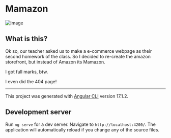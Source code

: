 # Mamazon

![image](https://github.com/user-attachments/assets/5c69badb-71de-476b-94fe-09e8f4e5ba59)

 
## What is this?

Ok so, our teacher asked us to make a e-commerce webpage as their second homework of the class. So I decided to re-create the amazon storefront, but instead of Amazon its Mamazon. 

I got full marks, btw.

I even did the 404 page!

---

This project was generated with [Angular CLI](https://github.com/angular/angular-cli) version 17.1.2.

## Development server

Run `ng serve` for a dev server. Navigate to `http://localhost:4200/`. The application will automatically reload if you change any of the source files.
